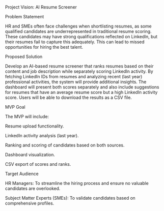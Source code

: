 Project Vision: AI Resume Screener

Problem Statement

HR and SMEs often face challenges when shortlisting resumes, as some qualified candidates are underrepresented in traditional resume scoring. These candidates may have strong qualifications reflected on LinkedIn, but their resumes fail to capture this adequately. This can lead to missed opportunities for hiring the best talent.

Proposed Solution

Develop an AI-based resume screener that ranks resumes based on their content and job description while separately scoring LinkedIn activity. By fetching LinkedIn IDs from resumes and analyzing recent (last year) professional activities, the system will provide additional insights. The dashboard will present both scores separately and also include suggestions for resumes that have an average resume score but a high LinkedIn activity score. Users will be able to download the results as a CSV file.

MVP Goal

The MVP will include:

Resume upload functionality.

LinkedIn activity analysis (last year).

Ranking and scoring of candidates based on both sources.

Dashboard visualization.

CSV export of scores and ranks.

Target Audience

HR Managers: To streamline the hiring process and ensure no valuable candidates are overlooked.

Subject Matter Experts (SMEs): To validate candidates based on comprehensive profiles.